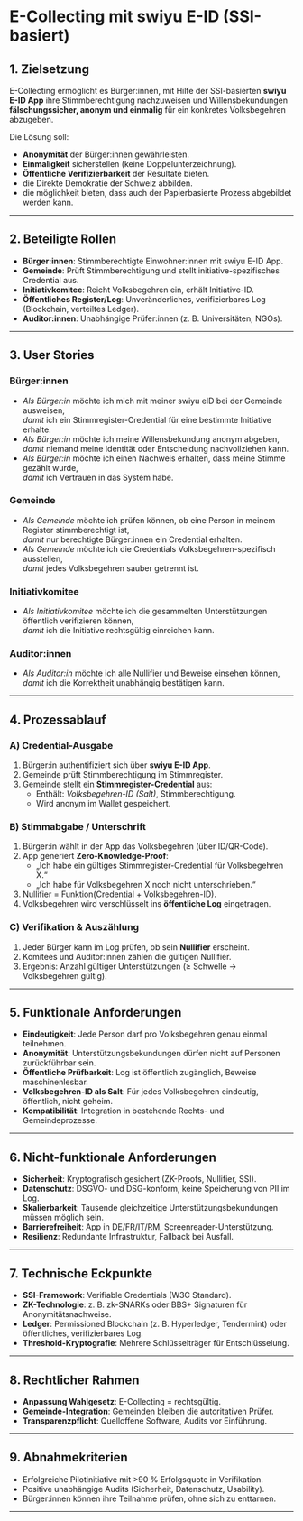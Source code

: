 # E-Collecting mit swiyu E-ID (SSI-basiert)

## 1. Zielsetzung
E-Collecting ermöglicht es Bürger:innen, mit Hilfe der
SSI-basierten **swiyu E-ID App** ihre Stimmberechtigung nachzuweisen und
Willensbekundungen **fälschungssicher, anonym und einmalig** für ein
konkretes Volksbegehren abzugeben.

Die Lösung soll:
- **Anonymität** der Bürger:innen gewährleisten.
- **Einmaligkeit** sicherstellen (keine Doppelunterzeichnung).
- **Öffentliche Verifizierbarkeit** der Resultate bieten.
- die Direkte Demokratie der Schweiz abbilden.
- die möglichkeit bieten, dass auch der Papierbasierte Prozess abgebildet werden kann.

---

## 2. Beteiligte Rollen
- **Bürger:innen**: Stimmberechtigte Einwohner:innen mit swiyu E-ID App.
- **Gemeinde**: Prüft Stimmberechtigung und stellt initiative-spezifisches Credential aus.
- **Initiativkomitee**: Reicht Volksbegehren ein, erhält Initiative-ID.
- **Öffentliches Register/Log**: Unveränderliches, verifizierbares Log (Blockchain, verteiltes Ledger).
- **Auditor:innen**: Unabhängige Prüfer:innen (z. B. Universitäten, NGOs).

---

## 3. User Stories

### Bürger:innen
- *Als Bürger:in* möchte ich mich mit meiner swiyu eID bei der Gemeinde ausweisen,  
  *damit* ich ein Stimmregister-Credential für eine bestimmte Initiative erhalte.  
- *Als Bürger:in* möchte ich meine Willensbekundung anonym abgeben,  
  *damit* niemand meine Identität oder Entscheidung nachvollziehen kann.  
- *Als Bürger:in* möchte ich einen Nachweis erhalten, dass meine Stimme gezählt wurde,  
  *damit* ich Vertrauen in das System habe.  

### Gemeinde
- *Als Gemeinde* möchte ich prüfen können, ob eine Person in meinem Register
  stimmberechtigt ist,  
  *damit* nur berechtigte Bürger:innen ein Credential erhalten.  
- *Als Gemeinde* möchte ich die Credentials Volksbegehren-spezifisch ausstellen,  
  *damit* jedes Volksbegehren sauber getrennt ist.  

### Initiativkomitee
- *Als Initiativkomitee* möchte ich die gesammelten Unterstützungen öffentlich verifizieren können,  
  *damit* ich die Initiative rechtsgültig einreichen kann.  

### Auditor:innen
- *Als Auditor:in* möchte ich alle Nullifier und Beweise einsehen können,  
  *damit* ich die Korrektheit unabhängig bestätigen kann.  

---

## 4. Prozessablauf

### A) Credential-Ausgabe
1. Bürger:in authentifiziert sich über **swiyu E-ID App**.  
2. Gemeinde prüft Stimmberechtigung im Stimmregister.  
3. Gemeinde stellt ein **Stimmregister-Credential** aus:  
   - Enthält: *Volksbegehren-ID (Salt)*, Stimmberechtigung.  
   - Wird anonym im Wallet gespeichert.  

### B) Stimmabgabe / Unterschrift
1. Bürger:in wählt in der App das Volksbegehren (über ID/QR-Code).  
2. App generiert **Zero-Knowledge-Proof**:  
   - „Ich habe ein gültiges Stimmregister-Credential für Volksbegehren X.“  
   - „Ich habe für Volksbegehren X noch nicht unterschrieben.“  
3. Nullifier = Funktion(Credential + Volksbegehren-ID).  
4. Volksbegehren wird verschlüsselt ins **öffentliche Log** eingetragen.  

### C) Verifikation & Auszählung
1. Jeder Bürger kann im Log prüfen, ob sein **Nullifier** erscheint.  
2. Komitees und Auditor:innen zählen die gültigen Nullifier.  
3. Ergebnis: Anzahl gültiger Unterstützungen (≥ Schwelle → Volksbegehren gültig).  

---

## 5. Funktionale Anforderungen
- **Eindeutigkeit**: Jede Person darf pro Volksbegehren genau einmal teilnehmen.  
- **Anonymität**: Unterstützungsbekundungen dürfen nicht auf Personen zurückführbar sein.  
- **Öffentliche Prüfbarkeit**: Log ist öffentlich zugänglich, Beweise maschinenlesbar.  
- **Volksbegehren-ID als Salt**: Für jedes Volksbegehren eindeutig, öffentlich, nicht geheim.  
- **Kompatibilität**: Integration in bestehende Rechts- und Gemeindeprozesse.  

---

## 6. Nicht-funktionale Anforderungen
- **Sicherheit**: Kryptografisch gesichert (ZK-Proofs, Nullifier, SSI).  
- **Datenschutz**: DSGVO- und DSG-konform, keine Speicherung von PII im Log.  
- **Skalierbarkeit**: Tausende gleichzeitige Unterstützungsbekundungen müssen möglich sein.  
- **Barrierefreiheit**: App in DE/FR/IT/RM, Screenreader-Unterstützung.  
- **Resilienz**: Redundante Infrastruktur, Fallback bei Ausfall.  

---

## 7. Technische Eckpunkte
- **SSI-Framework**: Verifiable Credentials (W3C Standard).  
- **ZK-Technologie**: z. B. zk-SNARKs oder BBS+ Signaturen für Anonymitätsnachweise.  
- **Ledger**: Permissioned Blockchain (z. B. Hyperledger, Tendermint) oder öffentliches, verifizierbares Log.  
- **Threshold-Kryptografie**: Mehrere Schlüsselträger für Entschlüsselung.  

---

## 8. Rechtlicher Rahmen
- **Anpassung Wahlgesetz**: E-Collecting = rechtsgültig.  
- **Gemeinde-Integration**: Gemeinden bleiben die autoritativen Prüfer.  
- **Transparenzpflicht**: Quelloffene Software, Audits vor Einführung.  

---

## 9. Abnahmekriterien
- Erfolgreiche Pilotinitiative mit >90 % Erfolgsquote in Verifikation.  
- Positive unabhängige Audits (Sicherheit, Datenschutz, Usability).  
- Bürger:innen können ihre Teilnahme prüfen, ohne sich zu enttarnen.  

---